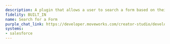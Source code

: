 ```yaml
---
description: A plugin that allows a user to search a form based on their query.
fidelity: BUILT_IN
name: Search for a Form
purple_chat_link: https://developer.moveworks.com/creator-studio/developer-tools/purple-chat/?conversation=%7B%22startTimestamp%22%3A%2211%3A43+AM%22%2C%22messages%22%3A%5B%7B%22role%22%3A%22user%22%2C%22parts%22%3A%5B%7B%22richText%22%3A%22I+need+to+buy+a+new+iPhone.%22%7D%5D%7D%2C%7B%22role%22%3A%22assistant%22%2C%22parts%22%3A%5B%7B%22richText%22%3A%22Provide+a+message%22%7D%2C%7B%22reasoningSteps%22%3A%5B%7B%22richText%22%3A%22%3Cp%3E%3Cem%3EWorking+on%3A+%5C%22Fill+out+a+badge+request+form%5C%22%26nbsp%3B%3C%2Fem%3E%3C%2Fp%3E%22%2C%22status%22%3A%22success%22%7D%2C%7B%22richText%22%3A%22%3Cp%3E%3Cem%3ESearching+%3C%2Fem%3E%3Cstrong%3Eforms%3C%2Fstrong%3E%3Cem%3E+for+%5C%22order+iphone%5C%22%26nbsp%3B%3C%2Fem%3E%3C%2Fp%3E%22%2C%22status%22%3A%22success%22%7D%2C%7B%22richText%22%3A%22%3Cp%3E%3Cem%3ESearching+%3C%2Fem%3E%3Cstrong%3Eknowledge+base%3C%2Fstrong%3E%3Cem%3E+for+%5C%22request+iphone%5C%22%3C%2Fem%3E%3C%2Fp%3E%22%2C%22status%22%3A%22success%22%7D%2C%7B%22richText%22%3A%22%3Cp%3E%3Cem%3E%26nbsp%3BReading+%3C%2Fem%3E%3Cstrong%3E6%3C%2Fstrong%3E%3Cem%3E+articles%2C+%3C%2Fem%3E%3Cstrong%3E1%3C%2Fstrong%3E%3Cem%3E+file%26nbsp%3B%3C%2Fem%3E%3C%2Fp%3E%22%2C%22status%22%3A%22success%22%7D%2C%7B%22richText%22%3A%22%3Cp%3E%3Cem%3ESummarizing+based+on+%3C%2Fem%3E%3Cstrong%3E2%3C%2Fstrong%3E%3Cem%3E+top+resources%3C%2Fem%3E%3C%2Fp%3E%22%2C%22status%22%3A%22success%22%7D%5D%7D%5D%7D%2C%7B%22role%22%3A%22assistant%22%2C%22parts%22%3A%5B%7B%22richText%22%3A%22To+purchase+a+new+iPhone%2C+you+can+fill+out+one+of+the+following+forms.%22%7D%2C%7B%22richText%22%3A%22%3Cb%3EApple+iPhone+13%3C%2Fb%3E%22%7D%2C%7B%22buttons%22%3A%5B%7B%22style%22%3A%22filled%22%2C%22buttonText%22%3A%22Complete+request%22%7D%5D%7D%2C%7B%22richText%22%3A%22%3Cb%3EApple+iPhone+13+Pro%3C%2Fb%3E%22%7D%2C%7B%22buttons%22%3A%5B%7B%22style%22%3A%22outlined%22%2C%22buttonText%22%3A%22Complete+request%22%7D%5D%7D%2C%7B%22richText%22%3A%22%3Cb%3ECorporate+Mobile+Devices+-+Bulk+Orders%3C%2Fb%3E%22%7D%2C%7B%22buttons%22%3A%5B%7B%22style%22%3A%22outlined%22%2C%22buttonText%22%3A%22Complete+request%22%7D%5D%7D%5D%7D%2C%7B%22role%22%3A%22assistant%22%2C%22parts%22%3A%5B%7B%22reasoningSteps%22%3A%5B%7B%22richText%22%3A%22%3Cp%3E%3Cem%3EGot+it%2C+working+on+it...%3C%2Fem%3E%3C%2Fp%3E%22%2C%22status%22%3A%22success%22%7D%5D%7D%2C%7B%22richText%22%3A%22%3Cp%3EYour+Apple+iPhone+13+request+form+as+been+submitted%21%26nbsp%3B%3C%2Fp%3E%22%7D%5D%7D%5D%7D
systems:
- salesforce
---
```

